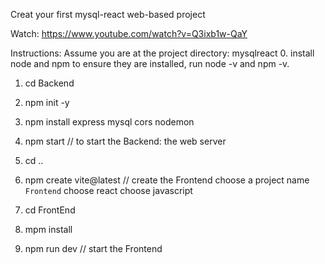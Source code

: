 Creat  your first mysql-react web-based project

Watch: https://www.youtube.com/watch?v=Q3ixb1w-QaY

Instructions: 
Assume you are at the project directory: mysqlreact
0. install node and npm to ensure they are installed, run node -v and npm -v. 
1. cd Backend
2. npm init -y 
3. npm install express mysql cors nodemon
4. npm start // to start the Backend: the web server
5. cd ..
6. npm create vite@latest     // create the Frontend
  choose a project name `Frontend`
  choose react
  choose javascript

7. cd FrontEnd
8. mpm install
9. npm run dev // start the Frontend

